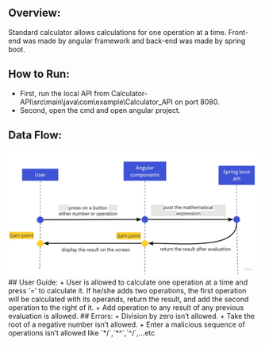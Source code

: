 ## Overview:
Standard calculator allows calculations for one operation at a time. 
Front-end was made by angular framework and back-end was made by 
spring boot.
## How to Run:
+ First, run the local API from 
Calculator-API\src\main\java\com\example\Calculator_API on port 8080.
+ Second, open the cmd and open angular project.
## Data Flow:
<img alt="alt_text" width="800px" src="Customer Touchpoint Map.jpg" />
## User Guide:
+ User is allowed to calculate one operation at a time and press ‘=’ 
to calculate it. If he/she adds two operations, the first operation will 
be calculated with its operands, return the result, and add the 
second operation to the right of it.
+ Add operation to any result of any previous evaluation is allowed.
## Errors:
+ Division by zero isn’t allowed.
+ Take the root of a negative number isn’t allowed.
+ Enter a malicious sequence of operations isn’t allowed like `*/`,`*^`,`^/`,…etc
